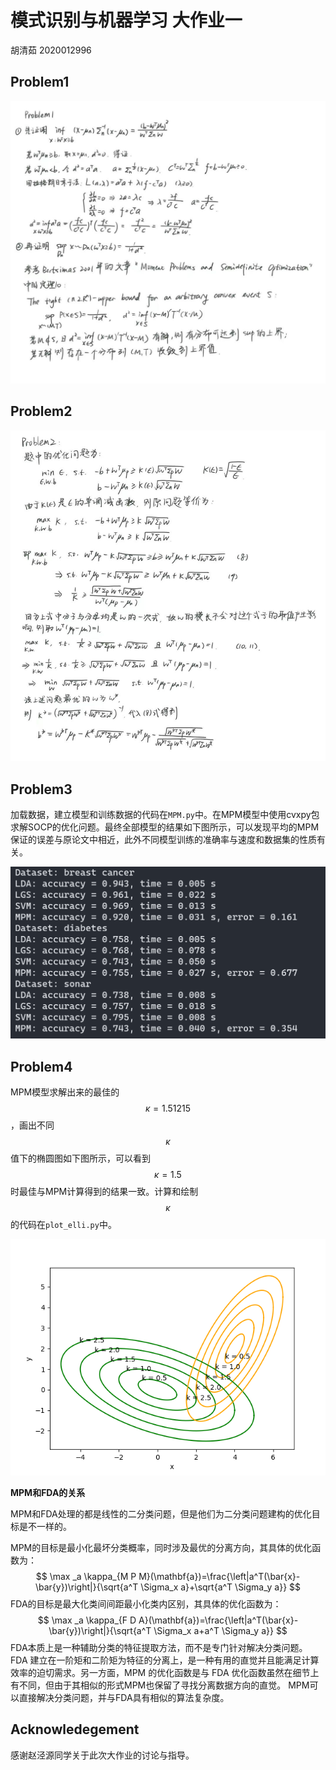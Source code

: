# 模式识别与机器学习 大作业一

胡清茹 2020012996



## Problem1

![](p1.jpg)

## Problem2

![](p2.jpg)



## Problem3

加载数据，建立模型和训练数据的代码在`MPM.py`中。在MPM模型中使用cvxpy包求解SOCP的优化问题。最终全部模型的结果如下图所示，可以发现平均的MPM保证的误差与原论文中相近，此外不同模型训练的准确率与速度和数据集的性质有关。

![](p3.png)



## Problem4

MPM模型求解出来的最佳的$$\kappa = 1.51215$$，画出不同$$\kappa$$值下的椭圆图如下图所示，可以看到$$\kappa=1.5$$时最佳与MPM计算得到的结果一致。计算和绘制$$\kappa$$的代码在`plot_elli.py`中。

![](ks.png)

**MPM和FDA的关系**

MPM和FDA处理的都是线性的二分类问题，但是他们为二分类问题建构的优化目标是不一样的。

MPM的目标是最小化最坏分类概率，同时涉及最优的分离方向，其具体的优化函数为：
$$
\max _a \kappa_{M P M}(\mathbf{a})=\frac{\left|a^T(\bar{x}-\bar{y})\right|}{\sqrt{a^T \Sigma_x a}+\sqrt{a^T \Sigma_y a}}
$$
FDA的目标是最大化类间间距最小化类内区别，其具体的优化函数为：
$$
\max _a \kappa_{F D A}(\mathbf{a})=\frac{\left|a^T(\bar{x}-\bar{y})\right|}{\sqrt{a^T \Sigma_x a+a^T \Sigma_y a}}
$$
FDA本质上是一种辅助分类的特征提取方法，而不是专门针对解决分类问题。 FDA 建立在一阶矩和二阶矩为特征的分离上，是一种有用的直觉并且能满足计算效率的迫切需求。另一方面，MPM 的优化函数是与 FDA 优化函数虽然在细节上有不同，但由于其相似的形式MPM也保留了寻找分离数据方向的直觉。 MPM可以直接解决分类问题，并与FDA具有相似的算法复杂度。



## Acknowledegement

感谢赵泾源同学关于此次大作业的讨论与指导。
